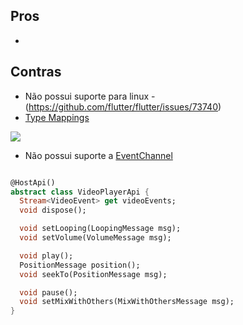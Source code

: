 ## Pros

-

## Contras

- Não possui suporte para linux - (https://github.com/flutter/flutter/issues/73740)
- [Type Mappings](https://docs.flutter.dev/platform-integration/platform-channels?tab=type-mappings-kotlin#codec)

<image src="assets/01.png">

- Não possui suporte a [EventChannel](https://github.com/flutter/flutter/issues/66711)

```dart

@HostApi()
abstract class VideoPlayerApi {
  Stream<VideoEvent> get videoEvents;
  void dispose();

  void setLooping(LoopingMessage msg);
  void setVolume(VolumeMessage msg);

  void play();
  PositionMessage position();
  void seekTo(PositionMessage msg);

  void pause();
  void setMixWithOthers(MixWithOthersMessage msg);
}

```
